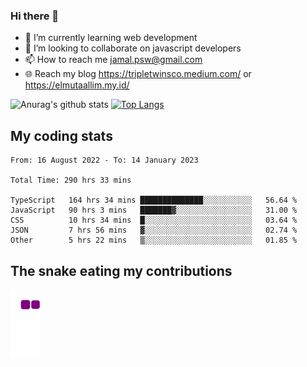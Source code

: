 ### Hi there 👋

<!--
**padepokanpenguin/padepokanpenguin** is a ✨ _special_ ✨ repository because its `README.md` (this file) appears on your GitHub profile.
-->

- 🌱 I’m currently learning  web development
- 👯 I’m looking to collaborate on javascript developers
- 📫 How to reach me jamal.psw@gmail.com
- 🌐 Reach my blog https://tripletwinsco.medium.com/ or https://elmutaallim.my.id/

![Anurag's github stats](https://github-readme-stats.vercel.app/api?username=padepokanpenguin&count_private=true&disable_animations=false&show_icons=true&theme=default)
[![Top Langs](https://github-readme-stats.vercel.app/api/top-langs/?username=padepokanpenguin&theme=default&layout=compact)](https://github.com/padepokanpenguin)

## My coding stats

<!--START_SECTION:waka-->

```text
From: 16 August 2022 - To: 14 January 2023

Total Time: 290 hrs 33 mins

TypeScript   164 hrs 34 mins ██████████████░░░░░░░░░░░   56.64 %
JavaScript   90 hrs 3 mins   ███████▓░░░░░░░░░░░░░░░░░   31.00 %
CSS          10 hrs 34 mins  █░░░░░░░░░░░░░░░░░░░░░░░░   03.64 %
JSON         7 hrs 56 mins   ▓░░░░░░░░░░░░░░░░░░░░░░░░   02.74 %
Other        5 hrs 22 mins   ▒░░░░░░░░░░░░░░░░░░░░░░░░   01.85 %
```

<!--END_SECTION:waka-->


## The snake eating my contributions
![snake gif](https://github.com/padepokanpenguin/padepokanpenguin/blob/output/github-contribution-grid-snake.gif)
